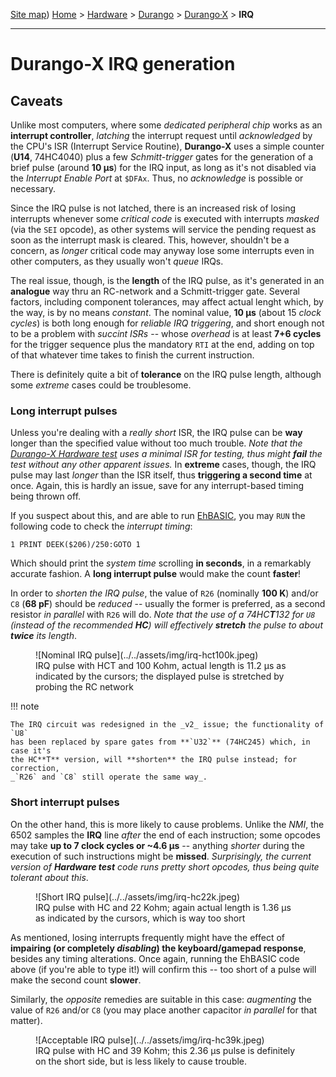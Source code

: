 [Site map](../../sitemap.md))
[Home](../../index.md) > [Hardware](../../hardware.md) > [Durango](../arch.md) > [Durango·X](../durango.md) > **IRQ**

---
# Durango-X IRQ generation

## Caveats

Unlike most computers, where some _dedicated peripheral chip_ works as an
**interrupt controller**, _latching_ the interrupt request until _acknowledged_
by the CPU's ISR (Interrupt Service Routine), **Durango-X** uses a simple counter
(**U14**, 74HC4040) plus a few _Schmitt-trigger_ gates for the generation of a
brief pulse (around **10 µs**) for the IRQ input, as long as it's not disabled via
the _Interrupt Enable Port_ at `$DFAx`. Thus, no _acknowledge_ is possible or necessary.

Since the IRQ pulse is not latched, there is an increased risk of losing interrupts
whenever some _critical code_ is executed with interrupts _masked_ (via the `SEI` opcode),
as other systems will service the pending request as soon as the interrupt mask is cleared.
This, however, shouldn't be a concern, as _longer_ critical code may anyway lose some
interrupts even in other computers, as they usually won't _queue_ IRQs.

The real issue, though, is the **length** of the IRQ pulse, as it's generated in an
**analogue** way thru an RC-network and a Schmitt-trigger gate. Several factors,
including component tolerances, may affect actual lenght which, by the way,
is by no means _constant_. The nominal value, **10 µs** (about 15 _clock cycles_)
is both long enough for _reliable IRQ triggering_, and short enough not to be a
problem with _succint ISRs_ -- whose _overhead_ is at least **7+6 cycles** for
the trigger sequence plus the mandatory `RTI` at the end, adding on top of that
whatever time takes to finish the current instruction.

There is definitely quite a bit of **tolerance** on the IRQ pulse length, although
some _extreme_ cases could be troublesome.

### Long interrupt pulses

Unless you're dealing with a _really short_ ISR, the IRQ pulse can be **way** longer
than the specified value without too much trouble.
_Note that the [Durango-X Hardware test](../software/fulltest.md) uses a
minimal ISR for testing, thus might **fail** the test without any other apparent issues._
In **extreme** cases, though, the IRQ pulse may last _longer_ than the ISR itself,
thus **triggering a second time** at once. Again, this is hardly an issue,
save for any interrupt-based timing being thrown off.

If you suspect about this, and are able to run [EhBASIC](../../dev/lang/ehbasic.md),
you may `RUN` the following code to check the _interrupt timing_:

```
1 PRINT DEEK($206)/250:GOTO 1
```

Which should print the _system time_  scrolling **in seconds**, in a remarkably
accurate fashion. A **long interrupt pulse** would make the count **faster**!

In order to _shorten the IRQ pulse_, the value of `R26` (nominally **100 K**) and/or
`C8` (**68 pF**) should be _reduced_ -- usually the former is preferred, as a second
resistor _in parallel_ with `R26` will do. _Note that the use of a 74HC**T**132
for `U8` (instead of the recommended **HC**) will effectively **stretch** the pulse
to about **twice** its length_.

<figure markdown>
![Nominal IRQ pulse](../../assets/img/irq-hct100k.jpeg)
<figcaption>IRQ pulse with HCT and 100 Kohm, actual length is 11.2 µs as indicated by the cursors;
the displayed pulse is stretched by probing the RC network</figcaption>
</figure>

!!! note

	The IRQ circuit was redesigned in the _v2_ issue; the functionality of `U8`
	has been replaced by spare gates from **`U32`** (74HC245) which, in case it's
	the HC**T** version, will **shorten** the IRQ pulse instead; for correction,
	_`R26` and `C8` still operate the same way_.

### Short interrupt pulses

On the other hand, this is more likely to cause problems. Unlike the _NMI_,
the 6502 samples the **IRQ** line _after_ the end of each instruction; some opcodes
may take **up to 7 clock cycles or ~4.6 µs** -- anything _shorter_ during the
execution of such instructions might be **missed**. _Surprisingly, the current version of
**Hardware test** code runs pretty short opcodes, thus being quite tolerant about this_.

<figure markdown>
![Short IRQ pulse](../../assets/img/irq-hc22k.jpeg)
<figcaption>IRQ pulse with HC and 22 Kohm; again actual length is 1.36 µs as
indicated by the cursors, which is way too short</figcaption>
</figure>

As mentioned, losing interrupts frequently might have the effect of
**impairing (or completely _disabling_) the keyboard/gamepad response**, besides any
timing alterations. Once again, running the EhBASIC code above (if you're able to type it!)
will confirm this -- too short of a pulse will make the second count **slower**.

Similarly, the _opposite_ remedies are suitable in this case: _augmenting_ the value
of `R26` and/or `C8` (you may place another capacitor _in parallel_ for that matter).

<figure markdown>
![Acceptable IRQ pulse](../../assets/img/irq-hc39k.jpeg)
<figcaption>IRQ pulse with HC and 39 Kohm; this 2.36 µs pulse is definitely
on the short side, but is less likely to cause trouble. </figcaption>
</figure>

